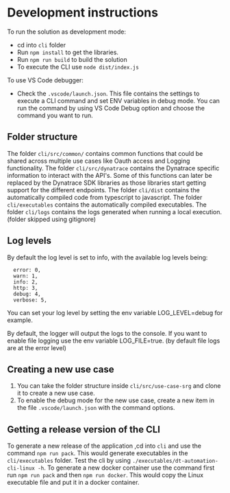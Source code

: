 # Development instructions

To run the solution as development mode:

- cd into `cli` folder
- Run `npm install` to get the libraries.
- Run `npm run build` to build the solution
- To execute the CLI use `node dist/index.js`

To use VS Code debugger:

- Check the `.vscode/launch.json`. This file contains the settings to execute a CLI command and set ENV variables in debug mode. You can run the command by using VS Code Debug option and choose the command you want to run.

## Folder structure

The folder `cli/src/common/` contains common functions that could be shared across multiple use cases like Oauth access and Logging functionality.
The folder `cli/src/dynatrace` contains the Dynatrace specific information to interact with the API's. Some of this functions can later be replaced by the Dynatrace SDK libraries as those libraries start getting support for the different endpoints.
The folder `cli/dist` contains the automatically compiled code from typescript to javascript.
The folder `cli/executables` contains the automatically compiled executables.
The folder `cli/logs` contains the logs generated when running a local execution. (folder skipped using gitignore)

## Log levels

By default the log level is set to info, with the available log levels being:

```
  error: 0,
  warn: 1,
  info: 2,
  http: 3,
  debug: 4,
  verbose: 5,
```

You can set your log level by setting the env variable LOG_LEVEL=debug for example.

By default, the logger will output the logs to the console. If you want to enable file logging use the env variable LOG_FILE=true. (by default file logs are at the error level)

## Creating a new use case

1. You can take the folder structure inside `cli/src/use-case-srg` and clone it to create a new use case.
2. To enable the debug mode for the new use case, create a new item in the file `.vscode/launch.json` with the command options.

## Getting a release version of the CLI

To generate a new release of the application ,cd into `cli` and use the command `npm run pack`. This would generate executables in the `cli/executables` folder.
Test the cli by using `./executables/dt-automation-cli-linux -h`.
To generate a new docker container use the command first run `npm run pack` and then `npm run docker`. This would copy the Linux executable file and put it in a docker container.
